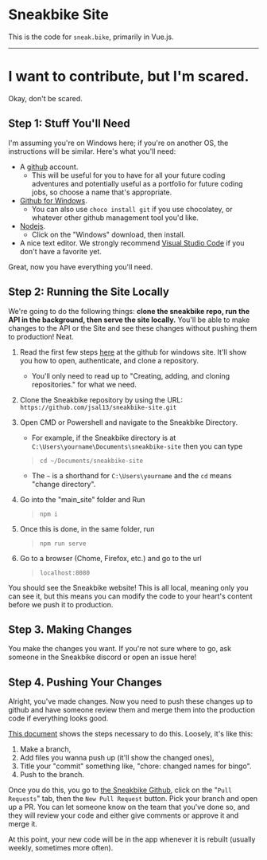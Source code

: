 # Sneakbike Site

This is the code for `sneak.bike`, primarily in Vue.js.

---

# I want to contribute, but I'm scared.

Okay, don't be scared.

## Step 1: Stuff You'll Need

I'm assuming you're on Windows here; if you're on another OS, the instructions will be similar.  Here's what you'll need:

- A [github](https://github.com/) account.
  - This will be useful for you to have for all your future coding adventures and potentially useful as a portfolio for future coding jobs, so choose a name that's appropriate.
- [Github for Windows](https://desktop.github.com/).
  - You can also use `choco install git` if you use chocolatey, or whatever other github management tool you'd like.
- [Nodejs](https://nodejs.org/en/download/).
  - Click on the "Windows" download, then install.
- A nice text editor.  We strongly recommend [Visual Studio Code](https://code.visualstudio.com/) if you don't have a favorite yet.

Great, now you have everything you'll need.

## Step 2: Running the Site Locally

We're going to do the following things: **clone the sneakbike repo, run the API in the background, then serve the site locally.**  You'll be able to make changes to the API or the Site and see these changes without pushing them to production!  Neat.

1. Read the first few steps [here](https://docs.github.com/en/free-pro-team@latest/desktop/installing-and-configuring-github-desktop/getting-started-with-github-desktop) at the github for windows site.  It'll show you how to open, authenticate, and clone a repository.  
   - You'll only need to read up to "Creating, adding, and cloning repositories." for what we need.
2. Clone the Sneakbike repository by using the URL: `https://github.com/jsal13/sneakbike-site.git`
3. Open CMD or Powershell and navigate to the Sneakbike Directory.
   - For example, if the Sneakbike directory is at `C:\Users\yourname\Documents\sneakbike-site` then you can type 
   > `cd ~/Documents/sneakbike-site`  
  
   - The `~` is a shorthand for `C:\Users\yourname` and the `cd` means "change directory".
4. Go into the "main_site" folder and Run 
   > `npm i`
5. Once this is done, in the same folder, run 
   > `npm run serve`
6. Go to a browser (Chome, Firefox, etc.) and go to the url
   > `localhost:8080`

You should see the Sneakbike website!  This is all local, meaning only you can see it, but this means you can modify the code to your heart's content before we push it to production.

## Step 3. Making Changes

You make the changes you want.  If you're not sure where to go, ask someone in the Sneakbike discord or open an issue here!

## Step 4. Pushing Your Changes

Alright, you've made changes.  Now you need to push these changes up to github and have someone review them and merge them into the production code if everything looks good.

[This document](https://docs.github.com/en/free-pro-team@latest/desktop/contributing-and-collaborating-using-github-desktop/committing-and-reviewing-changes-to-your-project) shows the steps necessary to do this.  Loosely, it's like this:

1. Make a branch,
2. Add files you wanna push up (it'll show the changed ones),
3. Title your "commit" something like, "chore: changed names for bingo".
4. Push to the branch.

Once you do this, you go to [the Sneakbike Github](https://github.com/jsal13/sneakbike), click on the "`Pull Requests`" tab, then the `New Pull Request` button.  Pick your branch and open up a PR.  You can let someone know on the team that you've done so, and they will review your code and either give comments or approve it and merge it.

At this point, your new code will be in the app whenever it is rebuilt (usually weekly, sometimes more often).